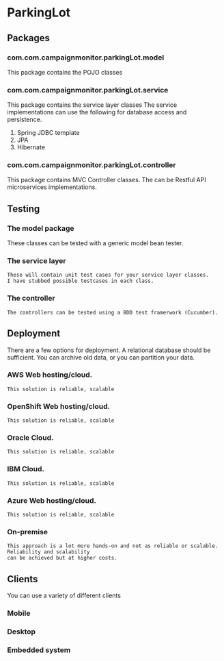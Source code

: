 # ParkingLot

## Packages

### com.com.campaignmonitor.parkingLot.model
   This package contains the POJO classes
   
### com.com.campaignmonitor.parkingLot.service
   This package contains the service layer classes 
   The service implementations can use the following
   for database access and persistence. 
   1) Spring JDBC template
   2) JPA
   3) Hibernate
   
   
### com.com.campaignmonitor.parkingLot.controller
   This package contains MVC Controller classes.
   The can be Restful API microservices implementations.
   
      
## Testing

### The model package 
   These classes can be tested with a generic model bean tester.      
      
### The service layer
    These will contain unit test cases for your service layer classes.
    I have stubbed possible testcases in each class.
    
### The controller 
    The controllers can be tested using a BDD test framerwork (Cucumber).       
   
   
## Deployment
  There are a few options for deployment. A relational database should be sufficient.
  You can archive old data, or you can partition your data. 
  
  ### AWS Web hosting/cloud.
    This solution is reliable, scalable
    
  ### OpenShift Web hosting/cloud.
    This solution is reliable, scalable
 
  ### Oracle Cloud.
    This solution is reliable, scalable

  ### IBM Cloud.
    This solution is reliable, scalable
    
  ### Azure Web hosting/cloud.
    This solution is reliable, scalable
 
  ### On-premise
    This approach is a lot more hands-on and not as reliable or scalable. Reliability and scalability
    can be achieved but at higher costs.
      
## Clients
   You can use a variety of different clients
   
   ### Mobile
   
   ### Desktop
   
   ### Embedded system
   